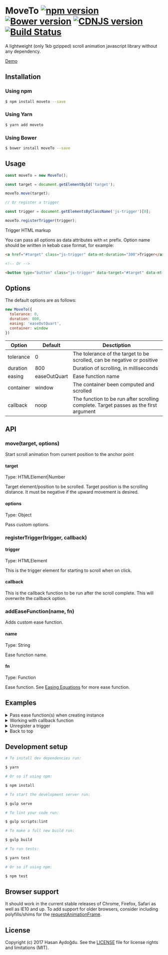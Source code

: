 # MoveTo [![npm version](https://badge.fury.io/js/moveto.svg)](https://badge.fury.io/js/moveto) [![Bower version](https://badge.fury.io/bo/moveTo.svg)](https://badge.fury.io/bo/moveTo) [![CDNJS version](https://img.shields.io/cdnjs/v/moveTo.svg)](https://cdnjs.com/libraries/moveTo) [![Build Status](https://travis-ci.org/hsnaydd/moveTo.svg?branch=master)](https://travis-ci.org/hsnaydd/moveTo.js)

A lightweight (only 1kb gzipped) scroll animation javascript library without any dependency.

[Demo](https://hsnaydd.github.io/moveTo/demo/)

## Installation

### Using npm

```sh
$ npm install moveto --save
```

### Using Yarn

```sh
$ yarn add moveto
```

### Using Bower

```sh
$ bower install moveTo --save
```

## Usage

```js
const moveTo = new MoveTo();

const target = document.getElementById('target');

moveTo.move(target);

// Or register a trigger

const trigger = document.getElementsByClassName('js-trigger')[0];

moveTo.registerTrigger(trigger);

```

Trigger HTML markup

You can pass all options as data attributes with `mt` prefix. Option name should be written in kebab case format, for example:

```html
<a href="#target" class="js-trigger" data-mt-duration="300">Trigger</a>

<!-- Or -->

<button type="button" class="js-trigger" data-target="#target" data-mt-duration="300">Trigger</button>
```

## Options

The default options are as follows:

```js
new MoveTo({
  tolerance: 0,
  duration: 800,
  easing: 'easeOutQuart',
  container: window
})
```

| Option    | Default      | Desctiption                                                                          |
|-----------|--------------|--------------------------------------------------------------------------------------|
| tolerance | 0            | The tolerance of the target to be scrolled, can be negative or positive              |
| duration  | 800          | Duration of scrolling, in milliseconds                                               |
| easing    | easeOutQuart | Ease function name                                                                   |
| container | window       | The container been computed and scrolled
| callback  | noop         | The function to be run after scrolling complete. Target passes as the first argument |

## API

### move(target, options)

Start scroll animation from current position to the anchor point

#### target
Type: HTMLElement|Number

Target element/position to be scrolled. Target position is the scrolling distance. It must be negative if the upward movement is desired.

#### options
Type: Object

Pass custom options.

### registerTrigger(trigger, callback)

#### trigger
Type: HTMLElement

This is the trigger element for starting to scroll when on click.

#### callback

This is the callback function to be run after the scroll complete. This will overwrite the callback option.

### addEaseFunction(name, fn)

Adds custom ease function.

#### name
Type: String

Ease function name.

#### fn
Type: Function

Ease function. See [Easing Equations](http://gizma.com/easing/) for more ease function.

## Examples

<details>
  <summary>Pass ease function(s) when creating instance</summary>

  ```js
  document.addEventListener('DOMContentLoaded', function () {
    const easeFunctions = {
      easeInQuad: function (t, b, c, d) {
        t /= d;
        return c * t * t + b;
      },
      easeOutQuad: function (t, b, c, d) {
        t /= d;
        return -c * t* (t - 2) + b;
      }
    }

    const moveTo = new MoveTo({
      duration: 1000,
      easing: 'easeInQuad'
    }, easeFunctions);

    const trigger = document.getElementsByClassName('js-trigger')[0];

    moveTo.registerTrigger(trigger);
  });
  ```
</details>

<details>
  <summary>Working with callback function</summary>

  ```js
  document.addEventListener('DOMContentLoaded', function () {
    const moveTo = new MoveTo({
      duration: 1000,
      callback: function (target) {
        // This will run if there is no overwrite
      }
    });

    const trigger = document.getElementsByClassName('js-trigger')[0];

    moveTo.registerTrigger(trigger, function (target) {
      // Overwrites global callback
    });

    // Or

    moveTo.move(1200, {
      duration: 500,
      callback: function () {
        // Overwrites global callback
      }
    });
  });
```
</details>

<details>
  <summary>Unregister a trigger</summary>

  ```js
  document.addEventListener('DOMContentLoaded', function () {
    const moveTo = new MoveTo();

    const trigger = document.getElementsByClassName('js-trigger')[0];

    // Register a trigger
    const unregister = moveTo.registerTrigger(trigger, { duration: 500 });

    // Unregister a trigger
    unregister();
  });
```
</details>

<details>
  <summary>Back to top</summary>

  ```js
  document.addEventListener('DOMContentLoaded', function () {
    const moveTo = new MoveTo();
    const triggers = document.getElementsByClassName('js-back-to-top');

    for (var i = 0; triggers.length < i; i++) {
      moveTo.registerTrigger(triggers[i]);
    }
  });
  ```

  ```html
  <a href="#" class="js-back-to-top" data-mt-duration="300">Back to top!</a>
  ```
</details>

## Development setup

```sh
# To install dev dependencies run:

$ yarn

# Or so if using npm:

$ npm install

# To start the development server run:

$ gulp serve

# To lint your code run:

$ gulp scripts:lint

# To make a full new build run:

$ gulp build

# To run tests:

$ yarn test

# Or so if using npm:

$ npm test
```

## Browser support

It should work in the current stable releases of Chrome, Firefox, Safari as well as IE10 and up. To add support for older browsers, consider including polyfills/shims for the [requestAnimationFrame](https://developer.mozilla.org/en-US/docs/Web/API/window/requestAnimationFrame).

## License

Copyright (c) 2017 Hasan Aydoğdu. See the [LICENSE](/LICENSE) file for license rights and limitations (MIT).
